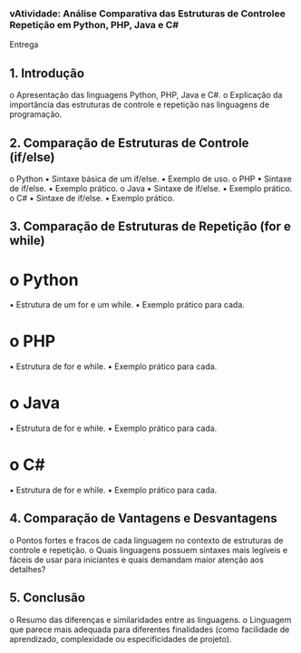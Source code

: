 ### vAtividade: Análise Comparativa das Estruturas de Controlee Repetição em Python, PHP, Java e C#
Entrega


## 1. Introdução
o Apresentação das linguagens Python, PHP, Java e C#.
o Explicação da importância das estruturas de controle e repetição nas
linguagens de programação.

## 2. Comparação de Estruturas de Controle (if/else)
o Python
▪ Sintaxe básica de um if/else.
▪ Exemplo de uso.
o PHP
▪ Sintaxe de if/else.
▪ Exemplo prático.
o Java
▪ Sintaxe de if/else.
▪ Exemplo prático.
o C#
▪ Sintaxe de if/else.
▪ Exemplo prático.

## 3. Comparação de Estruturas de Repetição (for e while)

# o Python
▪ Estrutura de um for e um while.
▪ Exemplo prático para cada.
# o PHP
▪ Estrutura de for e while.
▪ Exemplo prático para cada.
# o Java
▪ Estrutura de for e while.
▪ Exemplo prático para cada.
# o C#
▪ Estrutura de for e while.
▪ Exemplo prático para cada.
## 4. Comparação de Vantagens e Desvantagens
o Pontos fortes e fracos de cada linguagem no contexto de estruturas de
controle e repetição.
o Quais linguagens possuem sintaxes mais legíveis e fáceis de usar para
iniciantes e quais demandam maior atenção aos detalhes?

## 5. Conclusão
o Resumo das diferenças e similaridades entre as linguagens.
o Linguagem que parece mais adequada para diferentes finalidades (como
facilidade de aprendizado, complexidade ou especificidades de projeto).
